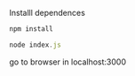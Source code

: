 Installl dependences

```js
npm install 

```


```js
node index.js

```

go to browser in localhost:3000